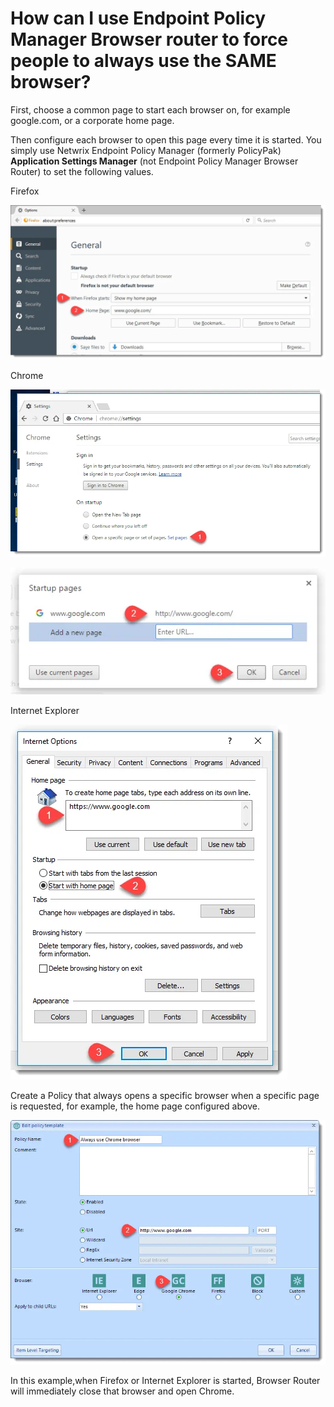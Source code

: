 # How can I use Endpoint Policy Manager Browser router to force people to always use the SAME browser?

First, choose a common page to start each browser on, for example google.com, or a corporate home
page.

Then configure each browser to open this page every time it is started. You simply use Netwrix
Endpoint Policy Manager (formerly PolicyPak) **Application Settings Manager** (not Endpoint Policy
Manager Browser Router) to set the following values.

Firefox

![48_1_image001](../../../../static/img/product_docs/policypak/policypak/browserrouter/48_1_image001.webp)

Chrome

![48_2_image002](../../../../static/img/product_docs/policypak/policypak/browserrouter/48_2_image002.webp)

![48_3_image003](../../../../static/img/product_docs/policypak/policypak/browserrouter/48_3_image003.webp)

Internet Explorer

![48_4_image004](../../../../static/img/product_docs/policypak/policypak/browserrouter/48_4_image004.webp)

Create a Policy that always opens a specific browser when a specific page is requested, for example,
the home page configured above.

![48_5_image005](../../../../static/img/product_docs/policypak/policypak/browserrouter/48_5_image005.webp)

In this example,when Firefox or Internet Explorer is started, Browser Router will immediately close
that browser and open Chrome.

